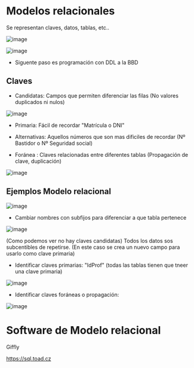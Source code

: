 # Modelos relacionales

Se representan claves, datos, tablas, etc..

![image](https://github.com/user-attachments/assets/a39ef5d1-54d6-4718-9293-859335304903)

![image](https://github.com/user-attachments/assets/15d9db16-06d3-41e7-8f28-c9461e6d9226)

- Siguente paso es programación con DDL a la BBD

## Claves

- Candidatas: Campos que permiten diferenciar las filas (No valores duplicados ni nulos) 

![image](https://github.com/user-attachments/assets/0c7c7aac-1e11-433b-b8c5-6ca173c85acc)

- Primaria: Fácil de recordar "Matrícula o DNI"

- Alternativas: Aquellos números que son mas dificiles de recordar (Nº Bastidor o Nº Seguridad social)

- Foránea : Claves relacionadas entre diferentes tablas (Propagación de clave, duplicación)

![image](https://github.com/user-attachments/assets/4b2707a7-53e6-4266-865d-edbd1f54f4b0)

## Ejemplos Modelo relacional

![image](https://github.com/user-attachments/assets/c68a2478-5fd2-4798-add1-bc2301d52b9a)

- Cambiar nombres con subfijos para diferenciar a que tabla pertenece

![image](https://github.com/user-attachments/assets/e4085d49-d208-47b1-8413-7a79ad01b3f5)

(Como podemos ver no hay claves candidatas) Todos los datos sos subcentibles de repetirse. (En este caso se crea un nuevo campo para usarlo como clave primaria)

- Identificar claves primarias: "IdProf" (todas las tablas tienen que tneer una clave primaria)

![image](https://github.com/user-attachments/assets/a6e7ec84-4404-40d1-bbba-47b0e7773d24)

- Identificar claves foráneas o propagación:

![image](https://github.com/user-attachments/assets/775a75f4-9ae9-4814-b629-7588f465e595)

# Software de Modelo relacional

Giffly

https://sql.toad.cz





